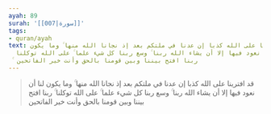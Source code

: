 ```yaml
---
ayah: 89
surah: '[[007|سورة]]'
tags:
- quran/ayah
text: قد افترينا على الله كذبا إن عدنا في ملتكم بعد إذ نجانا الله منها ۚ وما يكون
  لنا أن نعود فيها إلا أن يشاء الله ربنا ۚ وسع ربنا كل شيء علما ۚ على الله توكلنا
  ۚ ربنا افتح بيننا وبين قومنا بالحق وأنت خير الفاتحين
---
```

> قد افترينا على الله كذبا إن عدنا في ملتكم بعد إذ نجانا الله منها ۚ وما يكون لنا أن نعود فيها إلا أن يشاء الله ربنا ۚ وسع ربنا كل شيء علما ۚ على الله توكلنا ۚ ربنا افتح بيننا وبين قومنا بالحق وأنت خير الفاتحين
